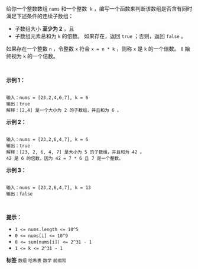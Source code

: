 给你一个整数数组 `nums` 和一个整数  `k` ，编写一个函数来判断该数组是否含有同时满足下述条件的连续子数组：
- 子数组大小 **至少为 2** ，且
- 子数组元素总和为 `k` 的倍数。
如果存在，返回 `true` ；否则，返回 `false` 。

如果存在一个整数 `n` ，令整数 `x` 符合 `x = n * k` ，则称 `x` 是 `k` 的一个倍数。 `0` 始终视为 `k` 的一个倍数。

 

 **示例 1：** 

```

输入：nums = [23,2,4,6,7], k = 6
输出：true
解释：[2,4] 是一个大小为 2 的子数组，并且和为 6 。
```
 **示例 2：** 

```

输入：nums = [23,2,6,4,7], k = 6
输出：true
解释：[23, 2, 6, 4, 7] 是大小为 5 的子数组，并且和为 42 。 
42 是 6 的倍数，因为 42 = 7 * 6 且 7 是一个整数。

```
 **示例 3：** 

```

输入：nums = [23,2,6,4,7], k = 13
输出：false

```
 

 **提示：** 
-  `1 <= nums.length <= 10^5` 
-  `0 <= nums[i] <= 10^9` 
-  `0 <= sum(nums[i]) <= 2^31 - 1` 
-  `1 <= k <= 2^31 - 1` 
 
**标签**
`数组` `哈希表` `数学` `前缀和` 


